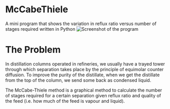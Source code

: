 # McCabeThiele
A mini program that shows the variation in reflux ratio versus number of stages required written in Python
![Screenshot of the program](https://files.catbox.moe/y0zr00.png)

# The Problem
In distillation columns operated in refineries, we usually have a trayed tower through which separation takes place by the principle of equimolar counter diffusion. To improve the purity of the distillate, when we get the distillate from the top of the column, we send some back as condensed liquid.

The McCabe-Thiele method is a graphical method to calculate the number of stages required for a certain separation given reflux ratio and quality of the feed (i.e. how much of the feed is vapour and liquid).
